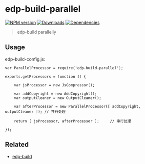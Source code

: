 # edp-build-parallel

[![NPM version][npm-image]][npm-url]
[![Downloads][downloads-image]][npm-url]
[![Dependencies][dep-image]][dep-url]

[downloads-image]: http://img.shields.io/npm/dm/edp-build-parallel.svg
[npm-url]: https://npmjs.org/package/edp-build-parallel
[npm-image]: http://img.shields.io/npm/v/edp-build-parallel.svg
[dep-url]: https://david-dm.org/ecomfe/edp-build-parallel
[dep-image]: http://img.shields.io/david/ecomfe/edp-build-parallel.svg

> edp-build parallelly

## Usage

edp-build-config.js:

```
var ParallelProcessor = require('edp-build-parallel');

exports.getProcessors = function () {

    var jsProcessor = new JsCompressor();

    var addCopyright = new AddCopyright();
    var outputCleaner = new OutputCleaner();

    var afterProcessor = new ParallelProcessor([ addCopyright, outputCleaner ]); // 并行处理

    return [ jsProcessor, afterProcessor ];     // 串行处理

});
```

## Related

- [edp-build](https://github.com/junmer/edp-build)

